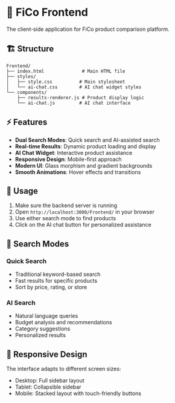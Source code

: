 # 🎨 FiCo Frontend

The client-side application for FiCo product comparison platform.

## 🏗️ Structure

```
Frontend/
├── index.html              # Main HTML file
├── styles/
│   ├── style.css          # Main stylesheet
│   └── ai-chat.css        # AI chat widget styles
└── components/
    ├── results-renderer.js # Product display logic
    └── ai-chat.js         # AI chat interface
```

## ⚡ Features

- **Dual Search Modes**: Quick search and AI-assisted search
- **Real-time Results**: Dynamic product loading and display
- **AI Chat Widget**: Interactive product assistance
- **Responsive Design**: Mobile-first approach
- **Modern UI**: Glass morphism and gradient backgrounds
- **Smooth Animations**: Hover effects and transitions

## 🚀 Usage

1. Make sure the backend server is running
2. Open `http://localhost:3000/Frontend/` in your browser
3. Use either search mode to find products
4. Click on the AI chat button for personalized assistance

## 🎯 Search Modes

### Quick Search
- Traditional keyword-based search
- Fast results for specific products
- Sort by price, rating, or store

### AI Search
- Natural language queries
- Budget analysis and recommendations
- Category suggestions
- Personalized results

## 📱 Responsive Design

The interface adapts to different screen sizes:
- Desktop: Full sidebar layout
- Tablet: Collapsible sidebar
- Mobile: Stacked layout with touch-friendly buttons